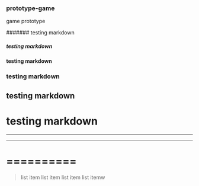 ### prototype-game
game prototype

####### testing markdown

##### testing markdown
#### testing markdown
### testing markdown
## testing markdown
# testing markdown

---
-------------------
==========
===========

>list item
>list item
>list item
>list itemw